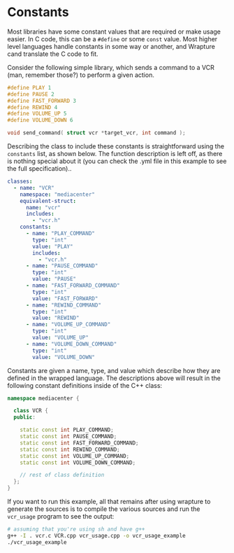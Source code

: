 # Constants

Most libraries have some constant values that are required or make usage easier.
In C code, this can be a `#define` or some `const` value. Most higher level
languages handle constants in some way or another, and Wrapture cand translate
the C code to fit.

Consider the following simple library, which sends a command to a VCR (man,
remember those?) to perform a given action.

```c
#define PLAY 1
#define PAUSE 2
#define FAST_FORWARD 3
#define REWIND 4
#define VOLUME_UP 5
#define VOLUME_DOWN 6

void send_command( struct vcr *target_vcr, int command );
```

Describing the class to include these constants is straightforward using the
`constants` list, as shown below. The function description is left off, as there
is nothing special about it (you can check the .yml file in this example to see
the full specification)..

```yaml
classes:
  - name: "VCR"
    namespace: "mediacenter"
    equivalent-struct:
      name: "vcr"
      includes:
        - "vcr.h"
    constants:
      - name: "PLAY_COMMAND"
        type: "int"
        value: "PLAY"
        includes:
          - "vcr.h"
      - name: "PAUSE_COMMAND"
        type: "int"
        value: "PAUSE"
      - name: "FAST_FORWARD_COMMAND"
        type: "int"
        value: "FAST_FORWARD"
      - name: "REWIND_COMMAND"
        type: "int"
        value: "REWIND"
      - name: "VOLUME_UP_COMMAND"
        type: "int"
        value: "VOLUME_UP"
      - name: "VOLUME_DOWN_COMMAND"
        type: "int"
        value: "VOLUME_DOWN"
```

Constants are given a name, type, and value which describe how they are defined
in the wrapped language. The descriptions above will result in the following
constant definitions inside of the C++ class:

```cpp
namespace mediacenter {

  class VCR {
  public:

    static const int PLAY_COMMAND;
    static const int PAUSE_COMMAND;
    static const int FAST_FORWARD_COMMAND;
    static const int REWIND_COMMAND;
    static const int VOLUME_UP_COMMAND;
    static const int VOLUME_DOWN_COMMAND;

    // rest of class definition
  };
}
```

If you want to run this example, all that remains after using wrapture to
generate the sources is to compile the various sources and run the `vcr_usage`
program to see the output:

```sh
# assuming that you're using sh and have g++
g++ -I . vcr.c VCR.cpp vcr_usage.cpp -o vcr_usage_example
./vcr_usage_example
```
